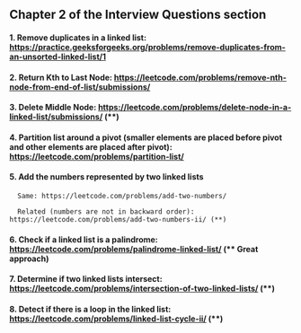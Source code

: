 ## Chapter 2 of the Interview Questions section

#### 1. Remove duplicates in a linked list: https://practice.geeksforgeeks.org/problems/remove-duplicates-from-an-unsorted-linked-list/1

#### 2. Return Kth to Last Node: https://leetcode.com/problems/remove-nth-node-from-end-of-list/submissions/

#### 3. Delete Middle Node: https://leetcode.com/problems/delete-node-in-a-linked-list/submissions/ (**)

#### 4. Partition list around a pivot (smaller elements are placed before pivot and other elements are placed after pivot): https://leetcode.com/problems/partition-list/

#### 5. Add the numbers represented by two linked lists

      Same: https://leetcode.com/problems/add-two-numbers/
      
      Related (numbers are not in backward order): https://leetcode.com/problems/add-two-numbers-ii/ (**)

#### 6. Check if a linked list is a palindrome: https://leetcode.com/problems/palindrome-linked-list/ (** Great approach)

#### 7. Determine if two linked lists intersect: https://leetcode.com/problems/intersection-of-two-linked-lists/ (**)

#### 8. Detect if there is a loop in the linked list: https://leetcode.com/problems/linked-list-cycle-ii/ (**)
